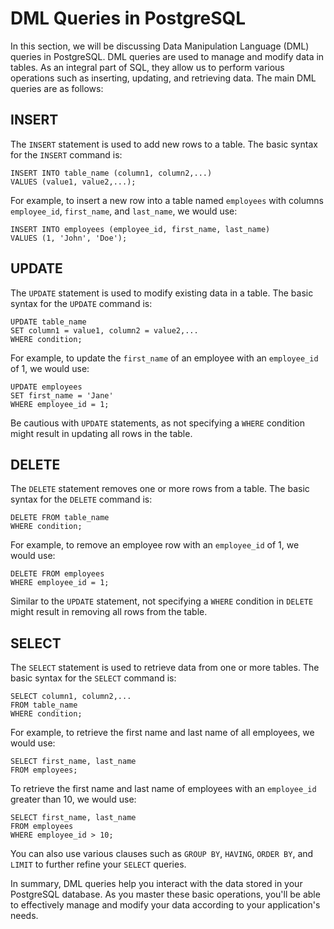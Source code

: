 # DML Queries in PostgreSQL

In this section, we will be discussing Data Manipulation Language (DML) queries in PostgreSQL. DML queries are used to manage and modify data in tables. As an integral part of SQL, they allow us to perform various operations such as inserting, updating, and retrieving data. The main DML queries are as follows:

## INSERT

The `INSERT` statement is used to add new rows to a table. The basic syntax for the `INSERT` command is:

```
INSERT INTO table_name (column1, column2,...)
VALUES (value1, value2,...);
```

For example, to insert a new row into a table named `employees` with columns `employee_id`, `first_name`, and `last_name`, we would use:

```
INSERT INTO employees (employee_id, first_name, last_name)
VALUES (1, 'John', 'Doe');
```

## UPDATE

The `UPDATE` statement is used to modify existing data in a table. The basic syntax for the `UPDATE` command is:

```
UPDATE table_name
SET column1 = value1, column2 = value2,...
WHERE condition;
```

For example, to update the `first_name` of an employee with an `employee_id` of 1, we would use:

```
UPDATE employees
SET first_name = 'Jane'
WHERE employee_id = 1;
```

Be cautious with `UPDATE` statements, as not specifying a `WHERE` condition might result in updating all rows in the table.

## DELETE

The `DELETE` statement removes one or more rows from a table. The basic syntax for the `DELETE` command is:

```
DELETE FROM table_name
WHERE condition;
```

For example, to remove an employee row with an `employee_id` of 1, we would use:

```
DELETE FROM employees
WHERE employee_id = 1;
```

Similar to the `UPDATE` statement, not specifying a `WHERE` condition in `DELETE` might result in removing all rows from the table.

## SELECT

The `SELECT` statement is used to retrieve data from one or more tables. The basic syntax for the `SELECT` command is:

```
SELECT column1, column2,...
FROM table_name
WHERE condition;
```

For example, to retrieve the first name and last name of all employees, we would use:

```
SELECT first_name, last_name
FROM employees;
```

To retrieve the first name and last name of employees with an `employee_id` greater than 10, we would use:

```
SELECT first_name, last_name
FROM employees
WHERE employee_id > 10;
```

You can also use various clauses such as `GROUP BY`, `HAVING`, `ORDER BY`, and `LIMIT` to further refine your `SELECT` queries.

In summary, DML queries help you interact with the data stored in your PostgreSQL database. As you master these basic operations, you'll be able to effectively manage and modify your data according to your application's needs.